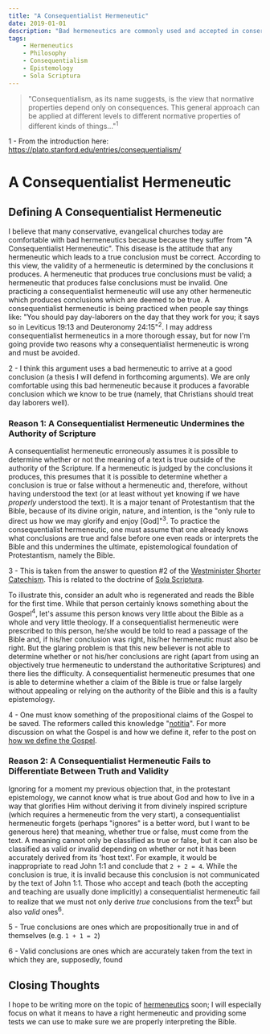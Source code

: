 ```yaml
---
title: "A Consequentialist Hermeneutic"
date: 2019-01-01
description: "Bad hermeneutics are commonly used and accepted in conservative evangelicalism today. This blog post is my attempt to diagnose why pastors and laypeople alike appear to be comfortable badly misusing scripture. I believe one of the primary reasons why hermeneutics are ignored and unconsidered is because the church today practices a consequentialist hermeneutic. In this post, I define a consequentialist hermeneutic and note some of the flaws in this view."
tags:
    - Hermeneutics
    - Philosophy
    - Consequentialism
    - Epistemology
    - Sola Scriptura
---
```


> "Consequentialism, as its name suggests, is the view that normative properties depend only on consequences. This general approach can be applied at different levels to different normative properties of different kinds of things..."<sup>1</sup>

<aside class="marginnote">
  <span class="noteNumber">1</span> - From the introduction here: <a target="_blank" href="https://plato.stanford.edu/entries/consequentialism/">https://plato.stanford.edu/entries/consequentialism/</a>
</aside>

# A Consequentialist Hermeneutic

## Defining A Consequentialist Hermeneutic

I believe that many conservative, evangelical churches today are comfortable with bad hermeneutics because because they suffer from "A Consequentialist Hermeneutic". This disease is the attitude that any hermeneutic which leads to a true conclusion must be correct. According to this view, the validity of a hermeneutic is determined by the conclusions it produces. A hermeneutic that produces true conclusions must be valid; a hermeneutic that produces false conclusions must be invalid. One practicing a consequentialist hermeneutic will use any other hermeneutic which produces conclusions which are deemed to be true. A consequentialist hermeneutic is being practiced when people say things like: "You should pay day-laborers on the day that they work for you; it says so in Leviticus 19:13 and Deuteronomy 24:15"<sup>2</sup>. I may address consequentialist hermeneutics in a more thorough essay, but for now I'm going provide two reasons why a consequentialist hermeneutic is wrong and must be avoided.

<aside class="marginnote">
  <span class="noteNumber">2</span> - I think this argument uses a bad hermeneutic to arrive at a good conclusion (a thesis I will defend in forthcoming arguments). We are only comfortable using this bad hermeneutic because it produces a favorable conclusion which we know to be true (namely, that Christians should treat day laborers well).
</aside>

### Reason 1: A Consequentialist Hermeneutic Undermines the Authority of Scripture

A consequentialist hermeneutic erroneously assumes it is possible to determine whether or not the meaning of a text is true outside of the authority of the Scripture. If a hermeneutic is judged by the conclusions it produces, this presumes that it is possible to determine whether a conclusion is true or false without a hermeneutic and, therefore, without having understood the text (or at least without yet knowing if we have *properly* understood the text). It is a major tenant of Protestantism that the Bible, because of its divine origin, nature, and intention, is the "only rule to direct us how we may glorify and enjoy [God]"<sup>3</sup>. To practice the consequentialist hermeneutic, one must assume that one already knows what conclusions are true and false before one even reads or interprets the Bible and this undermines the ultimate, epistemological foundation of Protestantism, namely the Bible.

<aside class="marginnote">
  <span class="noteNumber">3</span> - This is taken from the answer to question #2 of the <a href="https://reformed.org/documents/wsc/index.html?_top=https://reformed.org/documents/WSC.html">Westminister Shorter Catechism</a>. This is related to the doctrine of <a href="/tags/sola-scriptura/">Sola Scriptura</a>.
</aside>

To illustrate this, consider an adult who is regenerated and reads the Bible for the first time. While that person certainly knows something about the Gospel<sup>4</sup>, let's assume this person knows very little about the Bible as a whole and very little theology. If a consequentialist hermeneutic were prescribed to this person, he/she would be told to read a passage of the Bible and, if his/her conclusion was right, his/her hermeneutic must also be right. But the glaring problem is that this new believer is not able to determine whether or not his/her conclusions are right (apart from using an objectively true hermeneutic to understand the authoritative Scriptures) and there lies the difficulty. A consequentialist hermeneutic presumes that one is able to determine whether a claim of the Bible is true or false largely without appealing or relying on the authority of the Bible and this is a faulty epistemology.

<aside class="marginnote">
  <span class="noteNumber">4</span> - One must know something of the propositional claims of the Gospel to be saved. The reformers called this knowledge "<a href="https://bible.hightower.space/posts/three-aspects-of-faith/#notitia">notitia</a>". For more discussion on what the Gospel is and how we define it, refer to the post on <a href="https://bible.hightower.space/posts/defining-gospel/">how we define the Gospel</a>.
</aside>

### Reason 2: A Consequentialist Hermeneutic Fails to Differentiate Between Truth and Validity

Ignoring for a moment my previous objection that, in the protestant epistemology, we cannot know what is true about God and how to live in a way that glorifies Him without deriving it from divinely inspired scripture (which requires a hermeneutic from the very start), a consequentialist hermeneutic forgets (perhaps "ignores" is a better word, but I want to be generous here) that meaning, whether true or false, must come from the text. A meaning cannot only be classified as true or false, but it can also be classified as valid or invalid depending on whether or not it has been accurately derived from its 'host text'. For example, it would be inappropriate to read John 1:1 and conclude that `2 + 2 = 4`. While the conclusion is true, it is invalid because this conclusion is not communicated by the text of John 1:1. Those who accept and teach (both the accepting and teaching are usually done implicitly) a consequentialist hermeneutic fail to realize that we must not only derive *true* conclusions from the text<sup>5</sup> but also *valid* ones<sup>6</sup>.

<aside class="marginnote">
  <p><span class="noteNumber">5</span> - True conclusions are ones which are propositionally true in and of themselves (e.g. <code>1 + 1 = 2</code>)</p>
  <span class="noteNumber">6</span> - Valid conclusions are ones which are accurately taken from the text in which they are, supposedly, found
</aside>

## Closing Thoughts

I hope to be writing more on the topic of [hermeneutics](/tags/hermeneutics/) soon; I will especially focus on what it means to have a right hermeneutic and providing some tests we can use to make sure we are properly interpreting the Bible.
